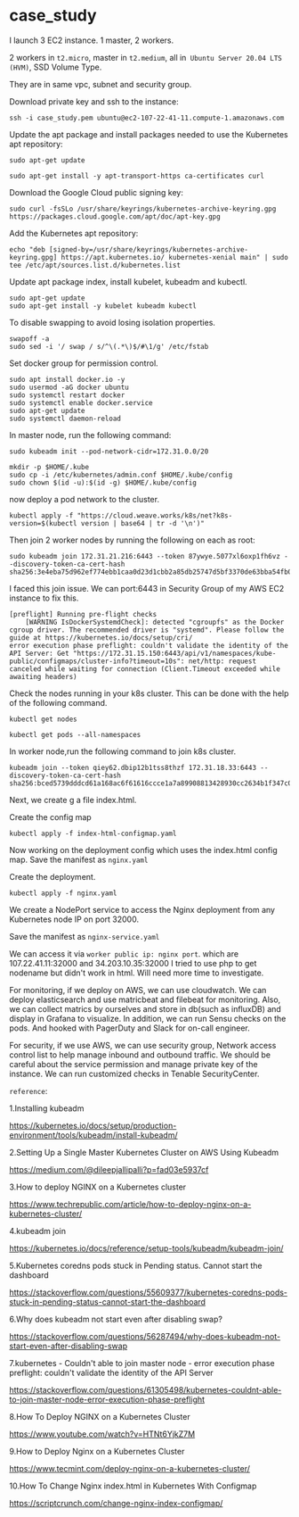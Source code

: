 # case_study

I launch 3 EC2 instance. 1 master, 2 workers.

2 workers in `t2.micro`, master in `t2.medium`,  all in` Ubuntu Server 20.04 LTS (HVM)`, SSD Volume Type.

They are in same vpc, subnet and security group.

Download private key and ssh to the instance:

```ssh -i case_study.pem ubuntu@ec2-107-22-41-11.compute-1.amazonaws.com```


Update the apt package and install packages needed to use the Kubernetes apt repository:

```
sudo apt-get update

sudo apt-get install -y apt-transport-https ca-certificates curl
```
Download the Google Cloud public signing key:

```
sudo curl -fsSLo /usr/share/keyrings/kubernetes-archive-keyring.gpg https://packages.cloud.google.com/apt/doc/apt-key.gpg
```

Add the Kubernetes apt repository:

```
echo "deb [signed-by=/usr/share/keyrings/kubernetes-archive-keyring.gpg] https://apt.kubernetes.io/ kubernetes-xenial main" | sudo tee /etc/apt/sources.list.d/kubernetes.list
```

Update apt package index, install kubelet, kubeadm and kubectl.
```
sudo apt-get update
sudo apt-get install -y kubelet kubeadm kubectl
```
To disable swapping to avoid losing isolation properties.

```
swapoff -a
sudo sed -i '/ swap / s/^\(.*\)$/#\1/g' /etc/fstab
```

Set docker group for permission control.
```
sudo apt install docker.io -y
sudo usermod -aG docker ubuntu
sudo systemctl restart docker
sudo systemctl enable docker.service
sudo apt-get update
sudo systemctl daemon-reload
```

In master node, run the following command:
```
sudo kubeadm init --pod-network-cidr=172.31.0.0/20
```
```
mkdir -p $HOME/.kube
sudo cp -i /etc/kubernetes/admin.conf $HOME/.kube/config
sudo chown $(id -u):$(id -g) $HOME/.kube/config
```

now deploy a pod network to the cluster.

```
kubectl apply -f "https://cloud.weave.works/k8s/net?k8s-version=$(kubectl version | base64 | tr -d '\n')"
```

Then  join 2 worker nodes by running the following on each as root:
```
sudo kubeadm join 172.31.21.216:6443 --token 87ywye.5077xl6oxp1fh6vz --discovery-token-ca-cert-hash sha256:3e4eba75d962ef774ebb1caa0d23d1cbb2a85db25747d5bf3370de63bba54fb0
```
I faced this join issue. We can port:6443 in Security Group of my AWS EC2 instance to fix this.

```
[preflight] Running pre-flight checks
	[WARNING IsDockerSystemdCheck]: detected "cgroupfs" as the Docker cgroup driver. The recommended driver is "systemd". Please follow the guide at https://kubernetes.io/docs/setup/cri/
error execution phase preflight: couldn't validate the identity of the API Server: Get "https://172.31.15.150:6443/api/v1/namespaces/kube-public/configmaps/cluster-info?timeout=10s": net/http: request canceled while waiting for connection (Client.Timeout exceeded while awaiting headers)
```


Check the nodes running in your k8s cluster. This can be done with the help of the following command.
```
kubectl get nodes
```
```
kubectl get pods --all-namespaces
```


In worker node,run the following command to join k8s cluster.
```
kubeadm join --token qiey62.dbip12b1tss8thzf 172.31.18.33:6443 --discovery-token-ca-cert-hash sha256:bced5739dddcd61a168ac6f61616ccce1a7a89908813428930cc2634b1f347c0
```

Next, we create g a file index.html.

Create the config map

```
kubectl apply -f index-html-configmap.yaml
```

Now working on the deployment config which uses the index.html config map. Save the manifest as `nginx.yaml`

Create the deployment.

```
kubectl apply -f nginx.yaml
```

We create a NodePort service to access the Nginx deployment from any Kubernetes node IP on port 32000.

Save the manifest as `nginx-service.yaml`

We can access it via `worker public ip: nginx port`.
which are 107.22.41.11:32000 and 34.203.10.35:32000
I tried to use php to get nodename but didn't work in html. Will need more time to investigate.



For monitoring, if we deploy on AWS, we can use cloudwatch.
We can deploy elasticsearch and use matricbeat and filebeat for monitoring.
Also, we can collect matrics by ourselves and store in db(such as influxDB) and display in Grafana to visualize.
In addition, we can run Sensu checks on the pods. And hooked with PagerDuty and Slack for on-call engineer.


For security, if we use AWS, we can use security group, Network access control list to help manage inbound and outbound traffic.
We should be careful about the service permission and manage private key of the instance.
We can run customized checks in Tenable SecurityCenter.



`reference`:

1.Installing kubeadm

https://kubernetes.io/docs/setup/production-environment/tools/kubeadm/install-kubeadm/

2.Setting Up a Single Master Kubernetes Cluster on AWS Using Kubeadm

https://medium.com/@dileepjallipalli?p=fad03e5937cf

3.How to deploy NGINX on a Kubernetes cluster

https://www.techrepublic.com/article/how-to-deploy-nginx-on-a-kubernetes-cluster/

4.kubeadm join

https://kubernetes.io/docs/reference/setup-tools/kubeadm/kubeadm-join/

5.Kubernetes coredns pods stuck in Pending status. Cannot start the dashboard

https://stackoverflow.com/questions/55609377/kubernetes-coredns-pods-stuck-in-pending-status-cannot-start-the-dashboard

6.Why does kubeadm not start even after disabling swap?

https://stackoverflow.com/questions/56287494/why-does-kubeadm-not-start-even-after-disabling-swap

7.kubernetes - Couldn't able to join master node - error execution phase preflight: couldn't validate the identity of the API Server

https://stackoverflow.com/questions/61305498/kubernetes-couldnt-able-to-join-master-node-error-execution-phase-preflight

8.How To Deploy NGINX on a Kubernetes Cluster

https://www.youtube.com/watch?v=HTNt6YjkZ7M

9.How to Deploy Nginx on a Kubernetes Cluster

https://www.tecmint.com/deploy-nginx-on-a-kubernetes-cluster/

10.How To Change Nginx index.html in Kubernetes With Configmap

https://scriptcrunch.com/change-nginx-index-configmap/

